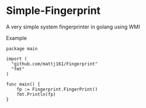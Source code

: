 # Simple-Fingerprint
A very simple system fingerprinter in golang using WMI

Example

```
package main

import (
  "github.com/mattj161/Fingerprint"
  "fmt"
)

func main() {
	fp := Fingerprint.FingerPrint()
	fmt.Println(fp)
}
```
